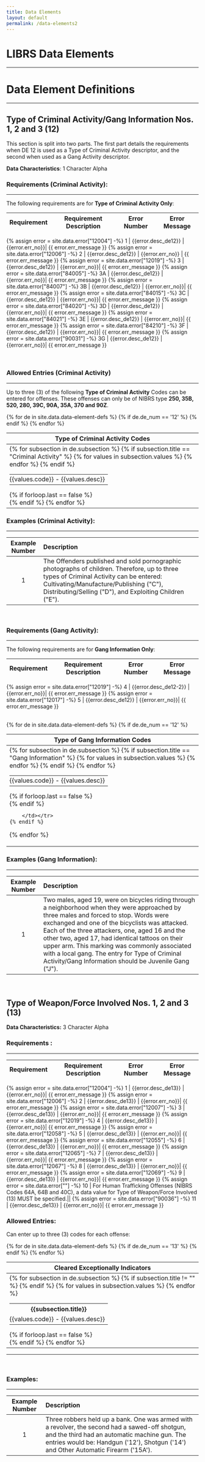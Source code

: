 ```yaml
---
title: Data Elements
layout: default
permalink: /data-elements2
---
```


# LIBRS Data Elements
____

# Data Element Definitions
____


## Type of Criminal Activity/Gang Information Nos. 1, 2 and 3 (12)

This section is split into two parts. The first part details the requirements when DE 12 is used as a Type of Criminal Activity descriptor, and the second when used as a Gang Activity descriptor. 

**Data Characteristics**: 1 Character Alpha

### Requirements (Criminal Activity):
___ 

The following requirements are for **Type of Criminal Activity Only**:

Requirement  | Requirement Description | Error Number | Error Message
:-----------:|-------------------------|:------------:|----------
{% assign error = site.data.error["12004"] -%}
1 | {{error.desc_de12}} | {{error.err_no}}| {{ error.err_message }} 
{% assign error = site.data.error["12006"] -%}
2 | {{error.desc_de12}} | {{error.err_no}} | {{ error.err_message }} 
{% assign error = site.data.error["12019"] -%}
3 | {{error.desc_de12}} | {{error.err_no}}| {{ error.err_message }} 
{% assign error = site.data.error["84005"] -%}
3A | {{error.desc_de12}} | {{error.err_no}}| {{ error.err_message }} 
{% assign error = site.data.error["84007"] -%}
3B | {{error.desc_de12}} | {{error.err_no}}| {{ error.err_message }} 
{% assign error = site.data.error["84015"] -%}
3C | {{error.desc_de12}} | {{error.err_no}}| {{ error.err_message }} 
{% assign error = site.data.error["84020"] -%}
3D | {{error.desc_de12}} | {{error.err_no}}| {{ error.err_message }} 
{% assign error = site.data.error["84021"] -%}
3E | {{error.desc_de12}} | {{error.err_no}}| {{ error.err_message }} 
{% assign error = site.data.error["84210"] -%}
3F | {{error.desc_de12}} | {{error.err_no}}| {{ error.err_message }} 
{% assign error = site.data.error["90031"] -%}
3G | {{error.desc_de12}} | {{error.err_no}}| {{ error.err_message }} 

<br>

### Allowed Entries (Criminal Activity)
___

Up to three (3) of the following **Type of Criminal Activity** Codes can be entered for offenses. These offenses can only be of NIBRS type **250, 35B, 520, 280, 39C, 90A, 35A, 370 and 90Z**. 

<table>
<thead>
	<tr>
		<th colspan = "2" style="align-text:center;">Type of Criminal Activity Codes</th>
	</tr>
    </thead>
    <tbody>
{% for de in site.data.data-element-defs %}
    {% if de.de_num == '12' %}
    <tr><td>
			{% for subsection in de.subsection %}
				<table class="subtable">
				{% if subsection.title == "Criminal Activity" %}
					{% for values in subsection.values %}
					<tr>
            			<td style="vertical-align: top; text-align: right; padding-left:0px; padding-right:0px; white-space: nowrap; min-width: 25px">{{values.code}}</td>
						<td style="vertical-align: top; padding-left:0px; padding-right:0px;">&nbsp;-&nbsp;</td>
            		    <td style="vertical-align: top; padding-left:0px;">{{values.desc}}</td>
            		</tr>
					{% endfor %}
                    {% endif %}
				</table>
			{% if forloop.last == false %}<br>{% endif %}
        	{% endfor %}
		</td></tr>
    {% endif %}
{% endfor %}
</tbody>
</table>

### Examples (Criminal Activity):
___

Example Number | Description
:-------------:|:-----------
1 | The Offenders published and sold pornographic photographs of children. Therefore, up to three types of Criminal Activity can be entered: Cultivating/Manufacture/Publishing ("C"), Distributing/Selling ("D"), and Exploiting Children ("E").

<br>

### Requirements (Gang Activity):
___ 

The following requirements are for **Gang Information Only**:

Requirement  | Requirement Description | Error Number | Error Message
:-----------:|-------------------------|:------------:|----------
{% assign error = site.data.error["12019"] -%}
4 | {{error.desc_de12-2}} | {{error.err_no}}| {{ error.err_message }} 
{% assign error = site.data.error["12017"] -%}
5 | {{error.desc_de12}} | {{error.err_no}}| {{ error.err_message }} 

<br>

<table>
<thead>
	<tr>
		<th colspan = "2" style="align-text:center;">Type of Gang Information Codes</th>
	</tr>
    </thead>
    <tbody>
{% for de in site.data.data-element-defs %}
    {% if de.de_num == '12' %}
    <tr><td>
			{% for subsection in de.subsection %}
            {% if subsection.title == "Gang Information" %}
				<table class="subtable">
					{% for values in subsection.values %}
					<tr>
            			<td style="vertical-align: top; text-align: right; padding-left:0px; padding-right:0px; white-space: nowrap; min-width: 25px">{{values.code}}</td>
						<td style="vertical-align: top; padding-left:0px; padding-right:0px;">&nbsp;-&nbsp;</td>
            		    <td style="vertical-align: top; padding-left:0px;">{{values.desc}}</td>
            		</tr>
					{% endfor %}
                    {% endif %}
                    {% endfor %}
				</table>
			{% if forloop.last == false %}<br>{% endif %}
        	
		</td></tr>
    {% endif %}
{% endfor %}
</tbody>
</table>


### Examples (Gang Information):
___

Example Number | Description
:-------------:|:-----------
1 | Two males, aged 19, were on bicycles riding through a neighborhood when they were approached by three males and forced to stop. Words were exchanged and one of the bicyclists was attacked. Each of the three attackers, one, aged 16 and the other two, aged 17, had identical tattoos on their upper arm. This marking was commonly associated with a local gang. The entry for Type of Criminal Activity/Gang Information should be Juvenile Gang ("J").

<br>

## Type of Weapon/Force Involved Nos. 1, 2 and 3 (13)

**Data Characteristics:** 3 Character Alpha

### Requirements :
___ 

Requirement  | Requirement Description | Error Number | Error Message
:-----------:|-------------------------|:------------:|----------
{% assign error = site.data.error["12004"] -%}
1 | {{error.desc_de13}} | {{error.err_no}}| {{ error.err_message }}
{% assign error = site.data.error["12006"] -%}
2 | {{error.desc_de13}} | {{error.err_no}}| {{ error.err_message }}
{% assign error = site.data.error["12007"] -%}
3 | {{error.desc_de13}} | {{error.err_no}}| {{ error.err_message }}
{% assign error = site.data.error["12019"] -%}
4 | {{error.desc_de13}} | {{error.err_no}}| {{ error.err_message }}
{% assign error = site.data.error["12058"] -%}
5 | {{error.desc_de13}} | {{error.err_no}}| {{ error.err_message }}
{% assign error = site.data.error["12055"] -%}
6 | {{error.desc_de13}} | {{error.err_no}}| {{ error.err_message }}
{% assign error = site.data.error["12065"] -%}
7 | {{error.desc_de13}} | {{error.err_no}}| {{ error.err_message }}
{% assign error = site.data.error["12067"] -%}
8 | {{error.desc_de13}} | {{error.err_no}}| {{ error.err_message }}
{% assign error = site.data.error["12069"] -%}
9 | {{error.desc_de13}} | {{error.err_no}}| {{ error.err_message }}
{% assign error = site.data.error[""] -%}
10 | For Human Trafficking Offenses (NIBRS Codes 64A, 64B and 40C), a data value for Type of Weapon/Force Involved (13) MUST be specified.||
{% assign error = site.data.error["90036"] -%}
11 | {{error.desc_de13}} | {{error.err_no}}| {{ error.err_message }}


### Allowed Entries:
Can enter up to three (3) codes for each offense:

<table>
<thead>
	<tr>
		<th colspan = "2" style="align-text:center;">Cleared Exceptionally Indicators</th>
	</tr>
    </thead>
    <tbody>
{% for de in site.data.data-element-defs %}
    {% if de.de_num == '13' %}
    <tr><td>
			{% for subsection in de.subsection %}
				<table class="subtable">
				{% if subsection.title != "" %}<th colspan="3">{{subsection.title}}</th> {% endif %}
					{% for values in subsection.values %}
					<tr>
            			<td style="vertical-align: top; text-align: right; padding-left:0px; padding-right:0px; white-space: nowrap; min-width: 25px">{{values.code}}</td>
						<td style="vertical-align: top; padding-left:0px; padding-right:0px;">&nbsp;-&nbsp;</td>
            		    <td style="vertical-align: top; padding-left:0px;">{{values.desc}}</td>
            		</tr>
					{% endfor %}
				</table>
			{% if forloop.last == false %}<br>{% endif %}
        	{% endfor %}
		</td></tr>
    {% endif %}
{% endfor %}
</tbody>
</table>

___

<br>

### Examples:
___

Example Number | Description
:-------------:|:-----------
1 | Three robbers held up a bank. One was armed with a revolver, the second had a sawed-off shotgun, and the third had an automatic machine gun. The entries would be: Handgun ('12'), Shotgun ('14') and Other Automatic Firearm ('15A').
